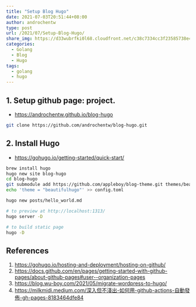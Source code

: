 ```yaml
---
title: "Setup Blog Hugo"
date: 2021-07-03T20:51:44+08:00
author: androchentw
type: post
url: /2021/07/Setup-Blog-Hugo/
share_img: https://d33wubrfki0l68.cloudfront.net/c38c7334cc3f23585738e40334284fddcaf03d5e/2e17c/images/hugo-logo-wide.svg
categories:
  - Golang
  - Blog
  - Hugo
tags:
  - golang
  - hugo
---
```


## 1. Setup github page: project. 

* https://androchentw.github.io/blog-hugo

```sh
git clone https://github.com/androchentw/blog-hugo.git
```


## 2. Install Hugo

* https://gohugo.io/getting-started/quick-start/

```sh
brew install hugo
hugo new site blog-hugo
cd blog-hugo
git submodule add https://github.com/appleboy/blog-theme.git themes/beautifulhugo
echo 'theme = "beautifulhugo"' >> config.toml

hugo new posts/hello_world.md

# to preview at http://localhost:1313/
hugo server -D	

# to build static page
hugo -D
```


## References

1. https://gohugo.io/hosting-and-deployment/hosting-on-github/
2. https://docs.github.com/en/pages/getting-started-with-github-pages/about-github-pages#user--organization-pages
3. https://blog.wu-boy.com/2021/05/migrate-wordpress-to-hugo/
4. https://milkmidi.medium.com/深入但不淺出-如何用-github-actions-自動發佈-gh-pages-8183464dfe84